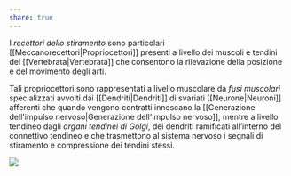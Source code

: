 ```yaml
---
share: true
---
```

I *recettori dello stiramento* sono particolari [[Meccanorecettori|Propriocettori]] presenti a livello dei muscoli e tendini dei [[Vertebrata|Vertebrata]] che consentono la rilevazione della posizione e del movimento degli arti.

Tali propriocettori sono rappresentati a livello muscolare da *fusi muscolari* specializzati avvolti dai [[Dendriti|Dendriti]] di svariati [[Neurone|Neuroni]] afferenti che quando vengono contratti innescano la [[Generazione dell'impulso nervoso|Generazione dell'impulso nervoso]], mentre a livello tendineo dagli *organi tendinei di Golgi*, dei dendriti ramificati all’interno del connettivo tendineo e che trasmettono al sistema nervoso i segnali di stiramento e compressione dei tendini stessi.

![](22fb02686b6aee3498d305c0e3b58947_MD5%201.png)